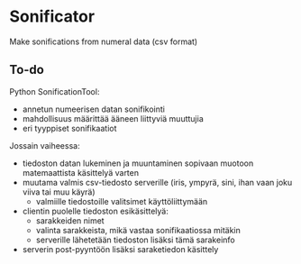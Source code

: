 # Sonificator
Make sonifications from numeral data (csv format)


## To-do 

Python SonificationTool:
- annetun numeerisen datan sonifikointi
- mahdollisuus määrittää ääneen liittyviä muuttujia
- eri tyyppiset sonifikaatiot

Jossain vaiheessa:
- tiedoston datan lukeminen ja muuntaminen sopivaan muotoon matemaattista käsittelyä varten 
- muutama valmis csv-tiedosto serverille (iris, ympyrä, sini, ihan vaan joku viiva tai muu käyrä)
  - valmiille tiedostoille valitsimet käyttöliittymään
- clientin puolelle tiedoston esikäsittelyä:
  - sarakkeiden nimet
  - valinta sarakkeista, mikä vastaa sonifikaatiossa mitäkin
  - serverille lähetetään tiedoston lisäksi tämä sarakeinfo
- serverin post-pyyntöön lisäksi saraketiedon käsittely
